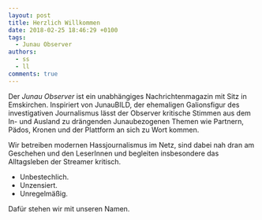 ```yaml
---
layout: post
title: Herzlich Willkommen
date: 2018-02-25 18:46:29 +0100
tags:
  - Junau Observer
authors:
  - ss
  - ll
comments: true
---
```

Der _Junau Observer_ ist ein unabhängiges Nachrichtenmagazin mit Sitz in Emskirchen. Inspiriert von JunauBILD, der ehemaligen Galionsfigur des investigativen Journalismus lässt der Observer kritische Stimmen aus dem In- und Ausland zu drängenden Junaubezogenen Themen wie Partnern, Pädos, Kronen und der Plattform an sich zu Wort kommen.

Wir betreiben modernen Hassjournalismus im Netz, sind dabei nah dran am Geschehen und den LeserInnen und begleiten insbesondere das Alltagsleben der Streamer kritisch.

- Unbestechlich.
- Unzensiert.
- Unregelmäßig.

Dafür stehen wir mit unseren Namen.
